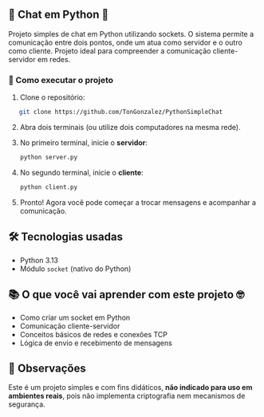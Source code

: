 ## 💬 Chat em Python 🐍

Projeto simples de chat em Python utilizando sockets. O sistema permite a comunicação entre dois pontos, onde um atua como servidor e o outro como cliente. Projeto ideal para compreender a comunicação cliente-servidor em redes.

### 🚀 Como executar o projeto

1. Clone o repositório:
```bash
   git clone https://github.com/TonGonzalez/PythonSimpleChat
```
2. Abra dois terminais (ou utilize dois computadores na mesma rede).

3. No primeiro terminal, inicie o **servidor**:
   ```bash
   python server.py 
   ```

4. No segundo terminal, inicie o **cliente**:
   ```bash
   python client.py
   ```

5. Pronto! Agora você pode começar a trocar mensagens e acompanhar a comunicação.

## 🛠 Tecnologias usadas

- Python 3.13
- Módulo `socket` (nativo do Python)

## 📚 O que você vai aprender com este projeto 🤓

- Como criar um socket em Python  
- Comunicação cliente-servidor  
- Conceitos básicos de redes e conexões TCP  
- Lógica de envio e recebimento de mensagens  

## 🧠 Observações

Este é um projeto simples e com fins didáticos, **não indicado para uso em ambientes reais**, pois não implementa criptografia nem mecanismos de segurança.
